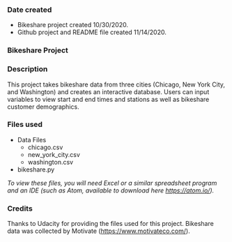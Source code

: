 ### Date created
* Bikeshare project created 10/30/2020.
* Github project and README file created 11/14/2020.

### **Bikeshare Project**

### Description
This project takes bikeshare data from three cities (Chicago, New York City, and Washington) and creates an interactive database. Users can input variables to view start and end times and stations as well as bikeshare customer demographics.

### Files used
* Data Files
  * chicago.csv
  * new_york_city.csv
  * washington.csv
* bikeshare.py

*To view these files, you will need Excel or a similar spreadsheet program and an IDE (such as Atom, available to download here https://atom.io/).*

### Credits
Thanks to Udacity for providing the files used for this project. Bikeshare data was collected by Motivate (https://www.motivateco.com/).

